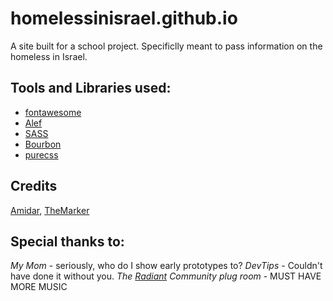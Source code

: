 # homelessinisrael.github.io

A site built for a school project.
Specificlly meant to pass information on the homeless in Israel.

## Tools and Libraries used:
- [fontawesome](http://fortawesome.github.io)
- [Alef](http://alef.hagilda.com/)
- [SASS](http://sass-lang.com/)
- [Bourbon](http://bourbon.io/)
- [purecss](http://purecss.io/)

## Credits
[Amidar](http://www.amidar.co.il/), [TheMarker](http://www.themarker.com/)


## Special thanks to:

*My Mom* - seriously, who do I show early prototypes to? 
*DevTips* - Couldn't have done it without you.
*The [Radiant](https://plug.dj/radiant) Community plug room* - MUST HAVE MORE MUSIC



